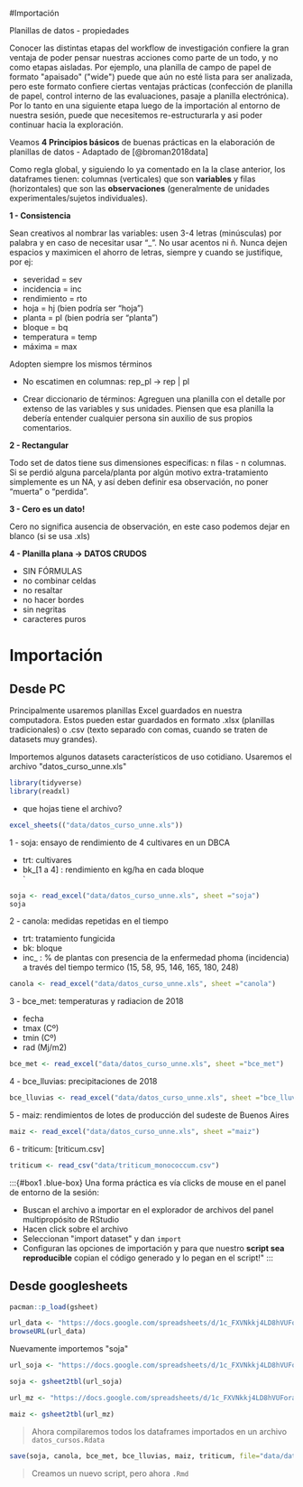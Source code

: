 #Importación

Planillas de datos - propiedades

Conocer las distintas etapas del workflow de investigación confiere la gran ventaja de poder pensar nuestras acciones como parte de un todo, y no como etapas aisladas. Por ejemplo, una planilla de campo de papel de formato "apaisado" ("wide") puede que aún no esté lista para ser analizada, pero este formato confiere ciertas ventajas prácticas (confección de planilla de papel, control interno de las evaluaciones, pasaje a planilla electrónica). Por lo tanto en una siguiente etapa luego de la importación al entorno de nuestra sesión, puede que necesitemos re-estructurarla y asi poder continuar hacia la exploración. 

Veamos **4 Principios básicos** de buenas prácticas en la elaboración de planillas de datos - Adaptado de [@broman2018data]

Como regla global, y siguiendo lo ya comentado en la la clase anterior, los dataframes tienen: columnas (verticales) que son **variables** y filas (horizontales) que son las **observaciones** (generalmente de unidades experimentales/sujetos individuales).

**1 - Consistencia**

Sean creativos al nombrar las variables: usen 3-4 letras (minúsculas) por palabra y en caso de necesitar usar “_”. No usar acentos ni ñ. Nunca dejen espacios y maximicen el ahorro de letras, siempre y cuando se justifique, por ej:

  * severidad = sev
  * incidencia = inc
  * rendimiento = rto 
  * hoja = hj (bien podría ser “hoja”)
  * planta = pl (bien podría ser “planta”)
  * bloque = bq
  * temperatura = temp
  * máxima = max

Adopten siempre los mismos términos

* No escatimen en columnas: rep_pl -> rep | pl

* Crear diccionario de términos: Agreguen una planilla con el detalle por extenso de las variables y sus unidades. Piensen que esa planilla la debería entender cualquier persona sin auxilio de sus propios comentarios. 

**2 - Rectangular**

Todo set de datos tiene sus dimensiones específicas: n filas - n columnas. 
Si se perdió alguna parcela/planta por algún motivo extra-tratamiento simplemente es un NA, y así deben definir esa observación, no poner “muerta” o “perdida”. 

**3 - Cero es un dato!** 

Cero no significa ausencia de observación, en este caso podemos dejar en blanco (si se usa .xls)

**4 - Planilla plana -> DATOS CRUDOS**

* SIN FÓRMULAS 
* no combinar celdas
* no resaltar
* no hacer bordes 
* sin negritas
* caracteres puros

# Importación 

## Desde PC 

Principalmente usaremos planillas Excel guardados en nuestra computadora. Estos pueden estar guardados en formato .xlsx (planillas tradicionales) o .csv (texto separado con comas, cuando se traten de datasets muy grandes). 

Importemos algunos datasets característicos de uso cotidiano. Usaremos el archivo "datos_curso_unne.xls"  


```r
library(tidyverse)
library(readxl)
```

* que hojas tiene el archivo?


```r
excel_sheets(("data/datos_curso_unne.xls"))
```

1 - soja: ensayo de rendimiento de 4 cultivares en un DBCA

+ trt: cultivares 	
+ bk_[1 a 4] : rendimiento en kg/ha en cada bloque	
`

```r
soja <- read_excel("data/datos_curso_unne.xls", sheet ="soja")
soja
```

2 - canola: medidas repetidas en el tiempo

+ trt: tratamiento fungicida 	
+ bk: bloque	
+ inc_ : % de plantas con presencia de la enfermedad phoma (incidencia) a través del tiempo termico (15, 58, 95, 146, 165, 180, 248)


```r
canola <- read_excel("data/datos_curso_unne.xls", sheet ="canola")
```

3 - bce_met: temperaturas y radiacion de 2018

+ fecha	
+ tmax	(Cº)
+ tmin	(Cº)
+ rad (Mj/m2)


```r
bce_met <- read_excel("data/datos_curso_unne.xls", sheet ="bce_met")
```

4 - bce_lluvias: precipitaciones de 2018


```r
bce_lluvias <- read_excel("data/datos_curso_unne.xls", sheet ="bce_lluvias")
```

5 - maiz: rendimientos de lotes de producción del sudeste de Buenos Aires


```r
maiz <- read_excel("data/datos_curso_unne.xls", sheet ="maiz")
```

6 - triticum: [triticum.csv] 


```r
triticum <- read_csv("data/triticum_monococcum.csv")
```

:::{#box1 .blue-box}
Una forma práctica es vía clicks de mouse en el panel de entorno de la sesión: 
- Buscan el archivo a importar en el explorador de archivos del panel multipropósito de RStudio 
- Hacen click sobre el archivo  
- Seleccionan "import dataset" y dan `import`  
- Configuran las opciones de importación y para que nuestro **script sea reproducible** copian el código generado y lo pegan en el script!" 
:::

## Desde googlesheets


```r
pacman::p_load(gsheet)
```


```r
url_data <- "https://docs.google.com/spreadsheets/d/1c_FXVNkkj4LD8hVUForaaI24UhRauh_tWsy7sFRSM2k/edit#gid=1579441844"
browseURL(url_data)
```

Nuevamente importemos "soja"


```r
url_soja <- "https://docs.google.com/spreadsheets/d/1c_FXVNkkj4LD8hVUForaaI24UhRauh_tWsy7sFRSM2k/edit#gid=1579441844"

soja <- gsheet2tbl(url_soja)
```


```r
url_mz <- "https://docs.google.com/spreadsheets/d/1c_FXVNkkj4LD8hVUForaaI24UhRauh_tWsy7sFRSM2k/edit#gid=1706724730"

maiz <- gsheet2tbl(url_mz)
```

> Ahora compilaremos todos los dataframes importados en un archivo `datos_cursos.Rdata`


```r
save(soja, canola, bce_met, bce_lluvias, maiz, triticum, file="data/datos_curso.Rdata")
```

> Creamos un nuevo script, pero ahora `.Rmd`
